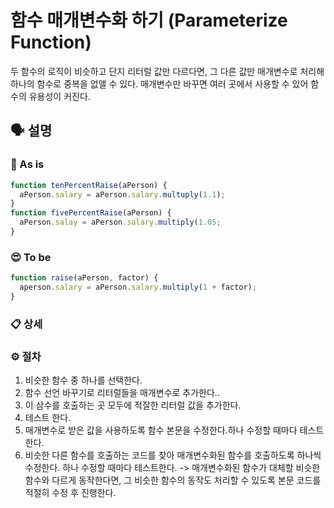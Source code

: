# 함수 매개변수화 하기 (Parameterize Function)

두 함수의 로직이 비슷하고 단지 리터럴 값만 다르다면, 그 다른 값만 매개변수로 처리해 하나의 함수로 중복을 없앨 수 있다.
매개변수만 바꾸면 여러 곳에서 사용할 수 있어 함수의 유용성이 커진다.

## 🗣 설명

### 🧐 As is

```js
function tenPercentRaise(aPerson) {
  aPerson.salary = aPerson.salary.multuply(1.1);
}
function fivePercentRaise(aPerson) {
  aPerson.salay = aPerson.salary.multiply(1.05;
}
```

### 😍 To be

```js
function raise(aPerson, factor) {
  aperson.salary = aPerson.salary.multiply(1 + factor);
}
```

### 📋 상세

### ⚙️ 절차

1. 비슷한 함수 중 하나를 선택한다.
2. 함수 선언 바꾸기로 리터럴들을 매개변수로 추가한다..
3. 이 삼수를 호출하는 곳 모두에 적잘한 리터럴 값을 추가한다.
4. 테스트 한다.
5. 매개변수로 받은 값을 사용하도록 함수 본문을 수정한다.하나 수정할 때마다 테스트한다.
6. 비슷한 다른 함수를 호출하는 코드를 찾아 매개변수화된 함수를 호출하도록 하나씩 수정한다. 하나 수정할 때마다 테스트한다.
   -> 매개변수화된 함수가 대체할 비슷한 함수와 다르게 동작한다면, 그 비슷한 함수의 동작도 처리할 수 있도록 본문 코드를 적절히 수정 후 진행한다.
